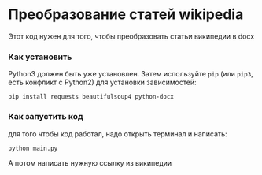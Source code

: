 # Преобразование статей wikipedia
Этот код нужен для того, чтобы преобразовать статьи википедии в docx

### Как установить

Python3 должен быть уже установлен. 
Затем используйте `pip` (или `pip3`, есть конфликт с Python2) для установки зависимостей:
```
pip install requests beautifulsoup4 python-docx
```

### Как запустить код

для того чтобы код работал, надо открыть терминал и написать:

```
python main.py
```
А потом написать нужную ссылку из википедии